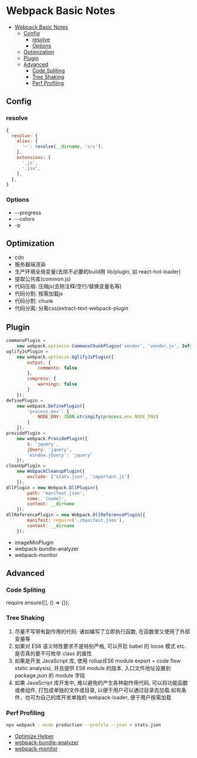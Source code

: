 # Webpack Basic Notes

<!-- TOC -->

- [Webpack Basic Notes](#webpack-basic-notes)
  - [Config](#config)
    - [resolve](#resolve)
    - [Options](#options)
  - [Optimization](#optimization)
  - [Plugin](#plugin)
  - [Advanced](#advanced)
    - [Code Spliting](#code-spliting)
    - [Tree Shaking](#tree-shaking)
    - [Perf Profiling](#perf-profiling)

<!-- /TOC -->

## Config

### resolve

```js
{
  resolve: {
    alias: {
      '~': resolve(__dirname, 'src'),
    },
    extensions: [
      '.js',
      '.jsx',
    ],
  },
}
```

### Options

- --progress
- --colors
- -p

## Optimization

- cdn
- 服务器端渲染
- 生产环境全局变量(去除不必要的build用 lib/plugin, 如 react-hot-loader)
- 提取公共库(common.js)
- 代码压缩: 压缩js(去除注释/空行/替换变量名等)
- 代码分割: 按需加载js
- 代码分割: chunk
- 代码分离: 分离css(extract-text-webpack-plugin

## Plugin

```js
commonsPlugin =
    new webpack.optimize.CommonsChunkPlugin('vendor', 'vendor.js', Infinity);
uglifyJsPlugin =
    new webpack.optimize.UglifyJsPlugin({
        output: {
            comments: false
        },
        compress: {
            warnings: false
        }
    });
definePlugin =
    new webpack.DefinePlugin({
        'process.env': {
            NODE_ENV: JSON.stringify(process.env.NODE_ENV)
        }
    });
providePlugin =
    new webpack.ProvidePlugin({
        $: 'jquery',
        jQuery: 'jquery',
        'window.jQuery': 'jquery'
    });
cleanUpPlugin =
    new WebpackCleanupPlugin({
        exclude: ['stats.json', 'important.js']
    });
dllPlugin = new Webpack.DllPlugin({
        path: 'manifest.json',
        name: '[name]',
        context: __dirname
    });
dllReferencePlugin = new Webpack.DllReferencePlugin({
        manifest: require('./manifest.json'),
        context: __dirname
    });
```

- imageMinPlugin
- webpack-bundle-analyzer
- webpack-monitor

## Advanced

### Code Spliting

require.ensure([], () => {});

### Tree Shaking

1. 尽量不写带有副作用的代码: 诸如编写了立即执行函数, 在函数里又使用了外部变量等
2. 如果对 ES6 语义特性要求不是特别严格, 可以开启 babel 的 loose 模式 etc. 是否真的要不可枚举 class 的属性
3. 如果是开发 JavaScript 库, 使用 rollup(ES6 module export + code flow static analysis),
  并且提供 ES6 module 的版本, 入口文件地址设置到 package.json 的 module 字段
4. 如果 JavaScript 库开发中, 难以避免的产生各种副作用代码, 可以将功能函数或者组件, 打包成单独的文件或目录,
  以便于用户可以通过目录去加载.如有条件，也可为自己的库开发单独的 webpack-loader, 便于用户按需加载

### Perf Profiling

```bash
npx webpack --mode production --profile --json > stats.json
```

- [Optimize Helper](https://webpack.jakoblind.no/optimize/)
- [webpack-bundle-analyzer](https://github.com/webpack-contrib/webpack-bundle-analyzer)
- [webpack-monitor](https://github.com/webpackmonitor/webpackmonitor)
